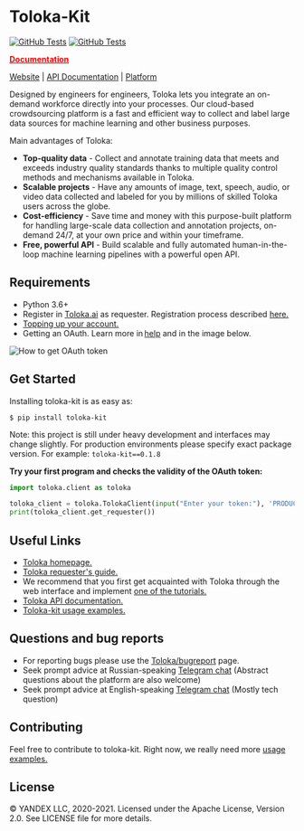 # Toloka-Kit

[![GitHub Tests][github_tests_badge]][github_tests_link]
[![GitHub Tests][github_coverage_badge]][github_coverage_link]

[github_tests_badge]: https://github.com/Toloka/toloka-kit/workflows/Tests/badge.svg?branch=main
[github_tests_link]: https://github.com/Toloka/toloka-kit/actions?query=workflow:Tests
[github_coverage_badge]: https://codecov.io/gh/Toloka/toloka-kit/branch/main/graph/badge.svg
[github_coverage_link]: https://codecov.io/gh/Toloka/toloka-kit

[**<span style="color:red">Documentation</span>**](https://yandex.com/dev/toloka/toloka-kit/doc/)

[Website](https://toloka.ai) |
[API Documentation](https://yandex.ru/dev/toloka/doc/concepts/about.html?lang=en) |
[Platform](http://toloka.yandex.com)


Designed by engineers for engineers, Toloka lets you integrate an on-demand workforce directly into your processes. Our cloud-based crowdsourcing platform is a fast and efficient way to collect and label large data sources for machine learning and other business purposes.

Main advantages of Toloka:
  - **Top-quality data** -  Collect and annotate training data that meets and exceeds industry quality standards thanks to multiple quality control methods and mechanisms available in Toloka.
  - **Scalable projects** - Have any amounts of image, text, speech, audio, or video data collected and labeled for you by millions of skilled Toloka users across the globe.
  - **Cost-efficiency** - Save time and money with this purpose-built platform for handling large-scale data collection and annotation projects, on-demand 24/7, at your own price and within your timeframe.
  - **Free, powerful API** - Build scalable and fully automated human-in-the-loop machine learning pipelines with a powerful open API.


Requirements
--------------
- Python 3.6+
- Register in [Toloka.ai](https://toloka.ai/) as requester. Registration process described [here.](https://yandex.ru/support/toloka-requester/concepts/access.html?lang=en)
- [Topping up your account.](https://yandex.ru/support/toloka-requester/concepts/refill.html?lang=en)
- Getting an OAuth. Learn more in [help](https://yandex.ru/dev/toloka/doc/concepts/access.html?lang=en) and in the image below.


![How to get OAuth token](https://tlk.s3.yandex.net/toloka-kit/OAuth.png "How to get OAuth token")

Get Started
--------------
Installing toloka-kit is as easy as:
```
$ pip install toloka-kit
```
Note: this project is still under heavy development and interfaces may change slightly. For production environments please specify exact package version. For example: `toloka-kit==0.1.8`

**Try your first program and checks the validity of the OAuth token:**
```python
import toloka.client as toloka

toloka_client = toloka.TolokaClient(input("Enter your token:"), 'PRODUCTION')
print(toloka_client.get_requester())
```

Useful Links
--------------
- [Toloka homepage.](https://toloka.ai/)
- [Toloka requester's guide.](https://yandex.ru/support/toloka-requester/index.html?lang=en)
- We recommend that you first get acquainted with Toloka through the web interface and implement [one of the tutorials.](https://yandex.ru/support/toloka-requester/concepts/usecases.html)
- [Toloka API documentation.](https://yandex.com/dev/toloka/doc/concepts/about.html?lang=en)
- [Toloka-kit usage examples.](https://github.com/Toloka/toloka-kit/tree/main/examples#toloka-kit-usage-examples)

Questions and bug reports
--------------
* For reporting bugs please use the [Toloka/bugreport](https://github.com/Toloka/toloka-kit/issues) page.
* Seek prompt advice at Russian-speaking [Telegram chat](https://t.me/tolokacommunity) (Abstract questions about the platform are also welcome)
* Seek prompt advice at English-speaking [Telegram chat](https://t.me/toloka_tech) (Mostly tech question)


Contributing
-------
Feel free to contribute to toloka-kit. Right now, we really need more [usage examples.](https://github.com/Toloka/toloka-kit/tree/main/examples#need-more-examples)

License
-------
© YANDEX LLC, 2020-2021. Licensed under the Apache License, Version 2.0. See LICENSE file for more details.
